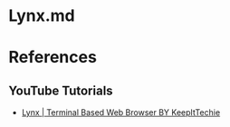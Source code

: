 # Lynx.md

# References

## YouTube Tutorials

* [Lynx | Terminal Based Web Browser BY KeepItTechie](https://www.youtube.com/watch?v=tOGcVIVFPRc)
